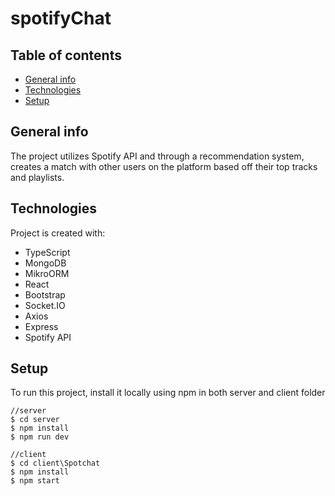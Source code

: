 # spotifyChat

## Table of contents
* [General info](#general-info)
* [Technologies](#technologies)
* [Setup](#setup)

## General info
The project utilizes Spotify API and through a recommendation system, creates a match with other users on the platform based off their top tracks and playlists.
	
## Technologies
Project is created with:
* TypeScript
* MongoDB
* MikroORM
* React
* Bootstrap
* Socket.IO
* Axios
* Express
* Spotify API
	
## Setup
To run this project, install it locally using npm in both server and client folder

```
//server
$ cd server
$ npm install
$ npm run dev

//client
$ cd client\Spotchat
$ npm install
$ npm start
```
